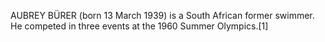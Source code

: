 AUBREY BÜRER (born 13 March 1939) is a South African former swimmer. He competed in three events at the 1960 Summer Olympics.[1]
